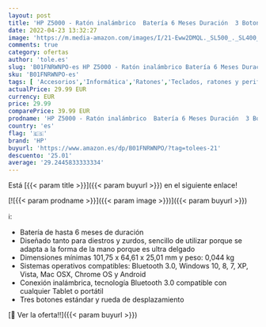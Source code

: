 ```yaml
---
layout: post
title: 'HP Z5000 - Ratón inalámbrico  Batería 6 Meses Duración  3 Botones y Rueda de Desplazamiento  Tecnología Bluetooth 3.0  Windows 10  8  7  XP  Vista  Mac OSX  Chrome OS y Android   Plata Ceniza Oscura'
date: 2022-04-23 13:32:27
image: 'https://m.media-amazon.com/images/I/21-Eww2DMQL._SL500_._SL400_.jpg'
comments: true
category: ofertas
author: 'tole.es'
slug: 'B01FNRWNPO-es HP Z5000 - Ratón inalámbrico Batería 6 Meses Duración 3...'
sku: 'B01FNRWNPO-es'
tags: [ 'Accesorios','Informática','Ratones','Teclados, ratones y periféricos de entrada','android','hp','🇪🇸', ]
actualPrice: 29.99 EUR
currency: EUR
price: 29.99
comparePrice: 39.99 EUR
prodname: 'HP Z5000 - Ratón inalámbrico  Batería 6 Meses Duración  3 Botones y Rueda de Desplazamiento  Tecnología Bluetooth 3.0  Windows 10  8  7  XP  Vista  Mac OSX  Chrome OS y Android   Plata Ceniza Oscura'
country: 'es'
flag: '🇪🇸'
brand: 'HP'
buyurl: 'https://www.amazon.es/dp/B01FNRWNPO/?tag=tolees-21'
descuento: '25.01'
average: '29.2445833333334'
---
```


Está [{{< param title >}}]({{< param buyurl >}}) en el siguiente enlace!

[![{{< param prodname >}}]({{< param image >}})]({{< param buyurl >}})

ℹ️:

- Batería de hasta 6 meses de duración
- Diseñado tanto para diestros y zurdos, sencillo de utilizar porque se adapta a la forma de la mano porque es ultra delgado
- Dimensiones mínimas 101,75 x 64,61 x 25,01 mm y peso: 0,044 kg
- Sistemas operativos compatibles: Bluetooth 3.0, Windows 10, 8, 7, XP, Vista, Mac OSX, Chrome OS y Android
- Conexión inalámbrica, tecnología Bluetooth 3.0 compatible con cualquier Tablet o portátil
- Tres botones estándar y rueda de desplazamiento

[🛒 Ver la oferta!!]({{< param buyurl >}})
